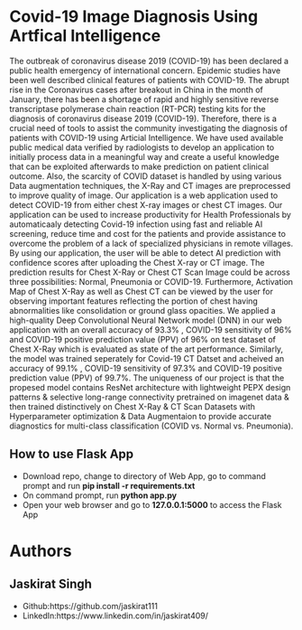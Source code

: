 # Covid-19 Image Diagnosis Using Artfical Intelligence
The outbreak of coronavirus disease 2019 (COVID-19) has been declared a public health emergency of international concern. Epidemic studies have been well described clinical features of patients with COVID-19. The abrupt rise in the Coronavirus cases after breakout in China in the month of January, there has been a shortage of rapid and highly sensitive reverse transcriptase polymerase chain reaction (RT-PCR) testing kits for the diagnosis of coronavirus disease 2019 (COVID-19). Therefore, there is a crucial need of tools to assist the community investigating the diagnosis of patients with COVID-19 using Articial Intelligence. We have used available public medical data verified by radiologists to develop an application to initially process data in a meaningful way and create a useful knowledge that can be exploited afterwards to make prediction on patient clinical outcome. Also, the scarcity of COVID dataset is handled by using various Data augmentation techniques, the X-Ray and CT images are preprocessed to improve quality of image. Our application is a web application used to detect COVID-19 from either chest X-ray images or chest CT images. Our application can be used to increase productivity for Health Professionals by automaticaaly detecting Covid-19 infection using fast and reliable AI screening, reduce time and cost for the patients and provide assistance to overcome the problem of a lack of specialized physicians in remote villages. By using our application, the user will be able to detect AI prediction with confidence scores after uploading the Chest X-ray or CT image. The prediction results for Chest X-Ray or Chest CT Scan Image could be across three possibilities: Normal, Pneumonia or COVID-19. Furthermore, Activation Map of Chest X-Ray as well as Chest CT can be viewed by the user for observing important features reflecting the portion of chest having abnormalities like consolidation or ground glass opacities. We applied a high-quality Deep Convolutional Neural Network model (DNN) in our web application with an overall accuracy of 93.3% , COVID-19 sensitivity of 96% and COVID-19 positive prediction value (PPV) of 96% on test dataset of Chest X-Ray which is evaluated as state of the art performance. Similarly, the model was trained seperately for Covid-19 CT Datset and acheived an accuracy of 99.1% , COVID-19 sensitivity of 97.3% and COVID-19 positive prediction value (PPV) of 99.7%. The uniqueness of our project is that the propesed model contains ResNet architecture with lightweight PEPX design patterns & selective long-range connectivity pretrained on imagenet data & then trained distinctively on Chest X-Ray & CT Scan Datasets with Hyperparameter optimization & Data Augmentaion to provide accurate diagnostics for multi-class classification (COVID vs. Normal vs. Pneumonia).

## How to use Flask App
<ul>
  <li>Download repo, change to directory of Web App, go to command prompt and run <b>pip install -r requirements.txt</b></li>
  <li>On command prompt, run <b>python app.py</b></li>
  <li>Open your web browser and go to <b>127.0.0.1:5000</b> to access the Flask App</li>
</ul>


# Authors
## Jaskirat Singh
<ul>
<li>Github:https://github.com/jaskirat111</li>
<li>LinkedIn:https://www.linkedin.com/in/jaskirat409/</li>
</ul>


